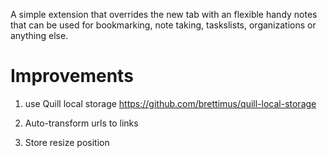 A simple extension that overrides the new tab with an flexible handy notes that can be used for bookmarking, note taking, taskslists, organizations or anything else.

# Improvements

1. use Quill local storage
https://github.com/brettimus/quill-local-storage

2. Auto-transform urls to links

3. Store resize position

